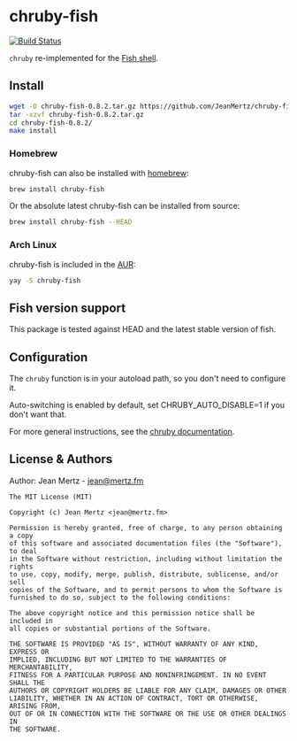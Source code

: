 # chruby-fish

[![Build Status](https://travis-ci.org/JeanMertz/chruby-fish.svg?branch=master)][ci]

`chruby` re-implemented for the [Fish shell][].

## Install

```bash
wget -O chruby-fish-0.8.2.tar.gz https://github.com/JeanMertz/chruby-fish/archive/v0.8.2.tar.gz
tar -xzvf chruby-fish-0.8.2.tar.gz
cd chruby-fish-0.8.2/
make install
```

### Homebrew

chruby-fish can also be installed with [homebrew][]:

```sh
brew install chruby-fish
```

Or the absolute latest chruby-fish can be installed from source:

```sh
brew install chruby-fish --HEAD
```

### Arch Linux

chruby-fish is included in the [AUR](https://aur.archlinux.org/packages/chruby-fish/):

```sh
yay -S chruby-fish
```

## Fish version support

This package is tested against HEAD and the latest stable version of fish.

## Configuration

The `chruby` function is in your autoload path, so you don't need to configure it.

Auto-switching is enabled by default, set CHRUBY_AUTO_DISABLE=1 if you don't want that.

For more general instructions, see the [chruby documentation][].

## License & Authors

Author: Jean Mertz - jean@mertz.fm

```text
The MIT License (MIT)

Copyright (c) Jean Mertz <jean@mertz.fm>

Permission is hereby granted, free of charge, to any person obtaining a copy
of this software and associated documentation files (the "Software"), to deal
in the Software without restriction, including without limitation the rights
to use, copy, modify, merge, publish, distribute, sublicense, and/or sell
copies of the Software, and to permit persons to whom the Software is
furnished to do so, subject to the following conditions:

The above copyright notice and this permission notice shall be included in
all copies or substantial portions of the Software.

THE SOFTWARE IS PROVIDED "AS IS", WITHOUT WARRANTY OF ANY KIND, EXPRESS OR
IMPLIED, INCLUDING BUT NOT LIMITED TO THE WARRANTIES OF MERCHANTABILITY,
FITNESS FOR A PARTICULAR PURPOSE AND NONINFRINGEMENT. IN NO EVENT SHALL THE
AUTHORS OR COPYRIGHT HOLDERS BE LIABLE FOR ANY CLAIM, DAMAGES OR OTHER
LIABILITY, WHETHER IN AN ACTION OF CONTRACT, TORT OR OTHERWISE, ARISING FROM,
OUT OF OR IN CONNECTION WITH THE SOFTWARE OR THE USE OR OTHER DEALINGS IN
THE SOFTWARE.
```

[ci]: https://travis-ci.org/JeanMertz/chruby-fish
[fish shell]: https://fishshell.com
[homebrew]: https://brew.sh/
[chruby documentation]: https://github.com/postmodern/chruby#chruby
